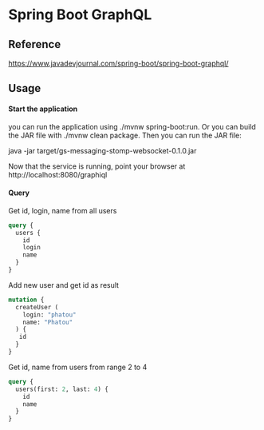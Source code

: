 # Spring Boot GraphQL

## Reference

https://www.javadevjournal.com/spring-boot/spring-boot-graphql/

## Usage

#### Start the application

you can run the application using ./mvnw spring-boot:run. Or you can build the JAR file with ./mvnw clean package. Then you can run the JAR file:

java -jar target/gs-messaging-stomp-websocket-0.1.0.jar

Now that the service is running, point your browser at http://localhost:8080/graphiql

#### Query

Get id, login, name from all users

```graphql
query {
  users {
    id
    login
    name
  }
}
```

Add new user and get id as result

```graphql
mutation {
  createUser (
    login: "phatou"
    name: "Phatou"
  ) {
   id 
  }
}
```

Get id, name from users from range 2 to 4

```graphql
query {
  users(first: 2, last: 4) {
    id
    name
  }
}
```